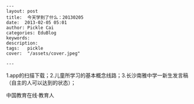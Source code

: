 
    ---
    layout: post  
    title:  今天学到了什么：20130205  
    date:  2013-02-05 05:01  
    author: Pickle Cai  
    categories: EduBlog  
    keywords: 
    description:   
    tags:	pickle   
    cover:  "/assets/cover.jpeg"  

    ---  
    
1.app的扫描下载；2.儿童所学习的基本概念线路；3.长沙南雅中学一新生发言稿（自主的人可以达到的状态）；				

		    
 中国教育在线·教育人

